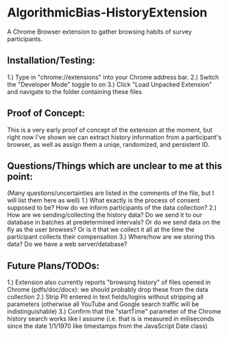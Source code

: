 # AlgorithmicBias-HistoryExtension
A Chrome Browser extension to gather browsing habits of survey participants.


## Installation/Testing:

1.) Type in "chrome://extensions" into your Chrome address bar.
2.) Switch the "Developer Mode" toggle to on
3.) Click "Load Unpacked Extension" and navigate to the folder containing these files

## Proof of Concept:

This is a very early proof of concept of the extension at the moment, but right now I've shown we can extract history information from a participant's browser, as well as assign them a uniqe, randomized, and persistent ID.

## Questions/Things which are unclear to me at this point:
(Many questions/uncertainties are listed in the comments of the file, but I will list them here as well)
1.) What exactly is the process of consent supposed to be? How do we inform participants of the data collection? 
2.) How are we sending/collecting the history data? Do we send it to our database in batches at predetermined intervals? Or do we send data on the fly as the user browses? Or is it that we collect it all at the time the participant collects their compensation
3.) Where/how are we storing this data? Do we have a web server/database?

## Future Plans/TODOs:

1.) Extension also currently reports "browsing history" of files opened in Chrome (pdfs/doc/docx): we should probably drop these from the data collection
2.) Strip PII entered in text fields/logins without stripping all parameters (otherwise all YouTube and Google search traffic will be indistinguishable)
3.) Confirm that the "startTime" parameter of the Chrome history search works like I assume (i.e. that is is measured in miliseconds since the date 1/1/1970 like timestamps from the JavaScript Date class)
